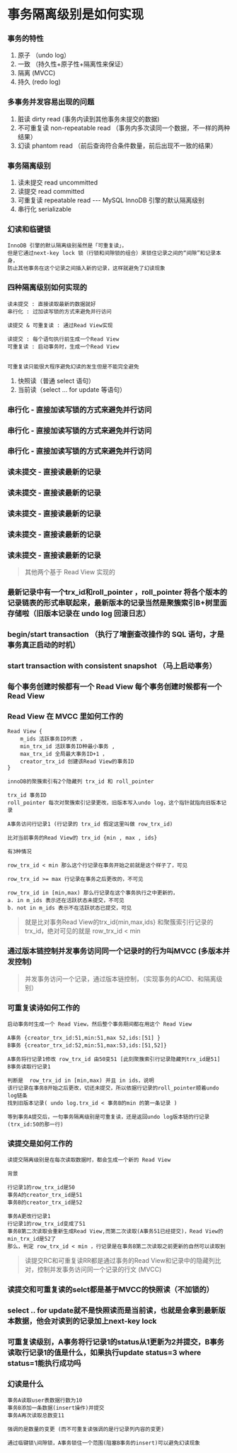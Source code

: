 # 事务隔离级别是如何实现

### 事务的特性

1. 原子 （undo log）
2. 一致 （持久性+原子性+隔离性来保证）
3. 隔离 (MVCC)
4. 持久 (redo log)

### 多事务并发容易出现的问题

1. 脏读 dirty read (事务内读到其他事务未提交的数据)
2. 不可重复读 non-repeatable read  （事务内多次读同一个数据，不一样的两种结果）
3. 幻读 phantom read （前后查询符合条件数量，前后出现不一致的结果）



### 事务隔离级别

1. 读未提交 read uncommitted
2. 读提交 read committed
3. 可重复读 repeatable read ---  MySQL InnoDB 引擎的默认隔离级别
4. 串行化 serializable

### 幻读和临键锁

```
InnoDB 引擎的默认隔离级别虽然是「可重复读」，
但是它通过next-key lock 锁（行锁和间隙锁的组合）来锁住记录之间的“间隙”和记录本身，
防止其他事务在这个记录之间插入新的记录，这样就避免了幻读现象
```


### 四种隔离级别如何实现的

```
读未提交 : 直接读取最新的数据就好
串行化 : 过加读写锁的方式来避免并行访问

读提交 & 可重复读 : 通过Read View实现

读提交 : 每个语句执行前生成一个Read View 
可重复读 : 启动事务时，生成一个Read View


可重复读只能很大程序避免幻读的发生但是不能完全避免
```

1. 快照读（普通 select 语句）
2. 当前读（select ... for update 等语句）


### 串行化 - 直接加读写锁的方式来避免并行访问
### 串行化 - 直接加读写锁的方式来避免并行访问
### 串行化 - 直接加读写锁的方式来避免并行访问

### 读未提交 - 直接读最新的记录
### 读未提交 - 直接读最新的记录
### 读未提交 - 直接读最新的记录
### 读未提交 - 直接读最新的记录
### 读未提交 - 直接读最新的记录

> 其他两个基于 Read View 实现的


### 最新记录中有一个trx_id和roll_pointer ，roll_pointer 将各个版本的记录链表的形式串联起来，最新版本的记录当然是聚簇索引B+树里面存储啦（旧版本记录在 undo log 回滚日志）

### begin/start transaction （执行了增删查改操作的 SQL 语句，才是事务真正启动的时机）
### start transaction with consistent snapshot （马上启动事务）



### 每个事务创建时候都有一个 Read View 每个事务创建时候都有一个 Read View 
### Read View 在 MVCC 里如何工作的

```
Read View { 
    m_ids 活跃事务ID列表 ， 
    min_trx_id 活跃事务ID种最小事务 ,  
    max_trx_id 全局最大事务ID+1 ，
    creator_trx_id 创建该Read View的事务ID
}

innoDB的聚簇索引有2个隐藏列 trx_id 和 roll_pointer

trx_id 事务ID
roll_pointer 每次对聚簇索引记录更改，旧版本写入undo log，这个指针就指向旧版本记录
```

```
A事务访问行记录1 (行记录的 trx_id 假定这里叫做 row_trx_id)

比对当前事务的Read View的 trx_id {min , max , ids}

有3种情况

row_trx_id < min 那么这个行记录在事务开始之前就是这个样子了，可见

row_trx_id >= max 行记录在事务之后更改的，不可见

row_trx_id in [min,max) 那么行记录在这个事务执行之中更新的，
a. in m_ids 表示还在活跃状态未提交，不可见
b. not in m_ids 表示不在活跃状态已提交，可见

```

> 就是比对事务Read View的trx_id{min,max,ids} 和聚簇索引行记录的trx_id，绝对可见的就是 row_trx_id < min

### 通过版本链控制并发事务访问同一个记录时的行为叫MVCC (多版本并发控制)

> 并发事务访问一个记录，通过版本链控制，（实现事务的ACID、和隔离级别）

### 可重复读诗如何工作的
```
启动事务时生成一个 Read View，然后整个事务期间都在用这个 Read View
```
```
A事务 {creator_trx_id:51,min:51,max 52,ids:[51] }
B事务 {creator_trx_id:52,min:51,max:53,ids:[51,52]}

A事务将行记录1修改 row_trx_id 由50变51 [此刻聚簇索引行记录隐藏列trx_id是51]
B事务读取行记录1

判断是  row_trx_id in [min,max) 并且 in ids，说明
该行记录在事务B开始之后更改，切还未提交，所以依据行记录的roll_pointer顺着undo log链条
找到旧版本记录( undo log.trx_id < 事务B的min 的第一条记录 )

等到事务A提交后，一句事务隔离级别是可重复读，还是返回undo log版本链的行记录(trx_id:50的那一行)
```

### 读提交是如何工作的
```
读提交隔离级别是在每次读取数据时，都会生成一个新的 Read View

背景

行记录1的row_trx_id是50
事务A的creator_trx_id是51
事务B的creator_trx_id是52

事务A更改行记录1
行记录1的row_trx_id变成了51
事务B第二次读取会重新生成Read View,而第二次读取(A事务51已经提交)，Read View的min_trx_id是52了
那么，判定 row_trx_id < min ，行记录是在事务B第二次读取之前更新的自然可以读取到
```

> 读提交RC和可重复读RR都是通过事务的Read View和记录中的隐藏列比对，控制并发事务访问同一个记录的行文 (MVCC)

### 读提交和可重复读的selct都是基于MVCC的快照读（不加锁的）

### select .. for update就不是快照读而是当前读，也就是会拿到最新版本数据，他会对读到的记录加上next-key lock


### 可重复读级别，A事务将行记录1的status从1更新为2并提交，B事务读取行记录1的值是什么，如果执行update status=3 where status=1能执行成功吗

### 幻读是什么
```
事务A读取user表数据行数为10
事务B添加一条数据(insert操作)并提交
事务A再次读取总数变11

强调的是数量的变更 (而不可重复读强调的是行记录列内容的变更)

通过临键锁\间隙锁，A事务锁住一个范围(阻塞B事务的insert)可以避免幻读现象
```